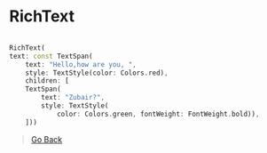 # RichText




```dart

RichText(
text: const TextSpan(
    text: "Hello,how are you, ",
    style: TextStyle(color: Colors.red),
    children: [
    TextSpan(
        text: "Zubair?",
        style: TextStyle(
            color: Colors.green, fontWeight: FontWeight.bold)),
    ]))

```

> [Go Back](/README.md)